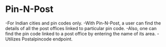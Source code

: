 # Pin-N-Post 
-For Indian cities and pin codes only.
-With Pin-N-Post, a user can find the details of all the post offices linked to particular pin code.
-Also, one can find the pin code linked to a post office by entering the name of its area.
-Utilizes Postalpincode endpoint.
